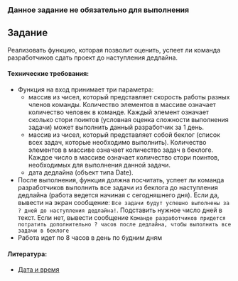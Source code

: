 ### Данное задание не обязательно для выполнения

## Задание

Реализовать функцию, которая позволит оценить, успеет ли команда разработчиков сдать проект до наступления дедлайна.

#### Технические требования:
- Функция на вход принимает три параметра:
  - массив из чисел, который представляет скорость работы разных членов команды. Количество элементов в массиве означает количество человек в команде. Каждый элемент означает сколько стори поинтов (условная оценка сложности выполнения задачи) может выполнить данный разработчик за 1 день.
  - массив из чисел, который представляет собой беклог (список всех задач, которые необходимо выполнить). Количество элементов в массиве означает количество задач в беклоге. Каждое число в массиве означает количество стори поинтов, необходимых для выполнения данной задачи.
  - дата дедлайна (объект типа Date).
- После выполнения, функция должна посчитать, успеет ли команда разработчиков выполнить все задачи из беклога до наступления дедлайна (работа ведется начиная с сегодняшнего дня). Если да, вывести на экран сообщение: `Все задачи будут успешно выполнены за ? дней до наступления дедлайна!`. Подставить нужное число дней в текст. Если нет, вывести сообщение `Команде разработчиков придется потратить дополнительно ? часов после дедлайна, чтобы выполнить все задачи в беклоге`
- Работа идет по 8 часов в день по будним дням  

#### Литература:
- [Дата и время](https://learn.javascript.ru/datetime)